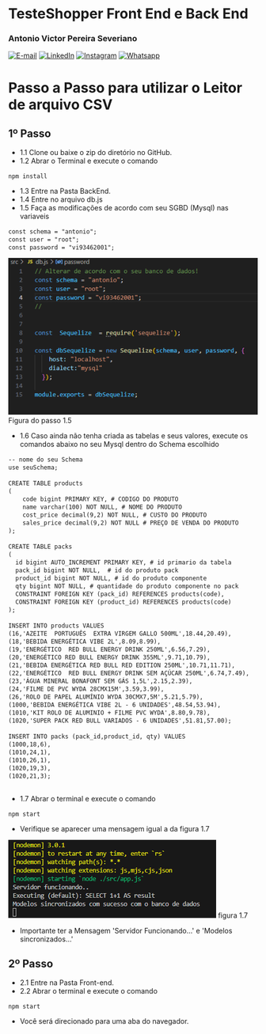 # TesteShopper Front End e Back End

### Antonio Victor Pereira Severiano

[![E-mail](https://img.shields.io/badge/-Email-000?style=for-the-badge&logo=microsoft-outlook&logoColor=E94D5F)](mailto:avps2@aluno.ifal.edu.br)
[![LinkedIn](https://img.shields.io/badge/-LinkedIn-000?style=for-the-badge&logo=linkedin&logoColor=30A3DC)](https://www.linkedin.com/in/antonio-victor-pereira-severiano-0aa170169/)
[![Instagram](https://img.shields.io/badge/-Instagram-000?style=for-the-badge&logo=Instagram&logoColor=E94D5F)](https://instagram.com/antoniovictor2k)
[![Whatsapp](https://img.shields.io/badge/-Whatsapp-000?style=for-the-badge&logo=Whatsapp&logoColor=30A3DC)](https://api.whatsapp.com/message/O4I654ATQMPYE1?autoload=1&app_absent=0)

# Passo a Passo para utilizar o Leitor de arquivo CSV

## 1º Passo

- 1.1 Clone ou baixe o zip do diretório no GitHub.
- 1.2 Abrar o Terminal e execute o comando

```
npm install
```

- 1.3 Entre na Pasta BackEnd.
- 1.4 Entre no arquivo db.js
- 1.5 Faça as modificações de acordo com seu SGBD (Mysql) nas variaveis

```
const schema = "antonio";
const user = "root";
const password = "vi93462001";
```

<img src='./img/dbMysql.png'> Figura do passo 1.5

- 1.6 Caso ainda não tenha criada as tabelas e seus valores, execute os comandos abaixo no seu Mysql dentro do Schema escolhido

```
-- nome do seu Schema 
use seuSchema; 

CREATE TABLE products
(
	code bigint PRIMARY KEY, # CODIGO DO PRODUTO
	name varchar(100) NOT NULL, # NOME DO PRODUTO
	cost_price decimal(9,2) NOT NULL, # CUSTO DO PRODUTO
	sales_price decimal(9,2) NOT NULL # PREÇO DE VENDA DO PRODUTO
);

CREATE TABLE packs
(
  id bigint AUTO_INCREMENT PRIMARY KEY, # id primario da tabela
  pack_id bigint NOT NULL,  # id do produto pack
  product_id bigint NOT NULL, # id do produto componente
  qty bigint NOT NULL, # quantidade do produto componente no pack
  CONSTRAINT FOREIGN KEY (pack_id) REFERENCES products(code),
  CONSTRAINT FOREIGN KEY (product_id) REFERENCES products(code)
);

INSERT INTO products VALUES
(16,'AZEITE  PORTUGUÊS  EXTRA VIRGEM GALLO 500ML',18.44,20.49),
(18,'BEBIDA ENERGÉTICA VIBE 2L',8.09,8.99),
(19,'ENERGÉTICO  RED BULL ENERGY DRINK 250ML',6.56,7.29),
(20,'ENERGÉTICO RED BULL ENERGY DRINK 355ML',9.71,10.79),
(21,'BEBIDA ENERGÉTICA RED BULL RED EDITION 250ML',10.71,11.71),
(22,'ENERGÉTICO  RED BULL ENERGY DRINK SEM AÇÚCAR 250ML',6.74,7.49),
(23,'ÁGUA MINERAL BONAFONT SEM GÁS 1,5L',2.15,2.39),
(24,'FILME DE PVC WYDA 28CMX15M',3.59,3.99),
(26,'ROLO DE PAPEL ALUMÍNIO WYDA 30CMX7,5M',5.21,5.79),
(1000,'BEBIDA ENERGÉTICA VIBE 2L - 6 UNIDADES',48.54,53.94),
(1010,'KIT ROLO DE ALUMINIO + FILME PVC WYDA',8.80,9.78),
(1020,'SUPER PACK RED BULL VARIADOS - 6 UNIDADES',51.81,57.00);

INSERT INTO packs (pack_id,product_id, qty) VALUES 
(1000,18,6),
(1010,24,1),
(1010,26,1),
(1020,19,3),
(1020,21,3);


```

* 1.7 Abrar o terminal e execute o comando 
```
npm start
```
* Verifique se aparecer uma mensagem igual a da figura 1.7 

<img src='./img/npmstart.png'> figura 1.7
* Importante ter a Mensagem 'Servidor Funcionando...' e 'Modelos sincronizados...'


## 2º Passo

* 2.1 Entre na Pasta Front-end.
* 2.2 Abrar o terminal e execute o comando
```
npm start
```
* Você será direcionado para uma aba do navegador.

